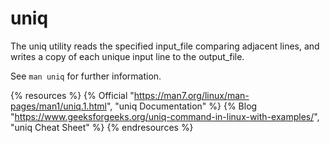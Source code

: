 # uniq

The uniq utility reads the specified input_file comparing adjacent lines, and writes a copy of each unique input line to the output_file.

See `man uniq` for further information.

{% resources %}
  {% Official "https://man7.org/linux/man-pages/man1/uniq.1.html", "uniq Documentation" %}
  {% Blog "https://www.geeksforgeeks.org/uniq-command-in-linux-with-examples/", "uniq Cheat Sheet" %}
{% endresources %}
